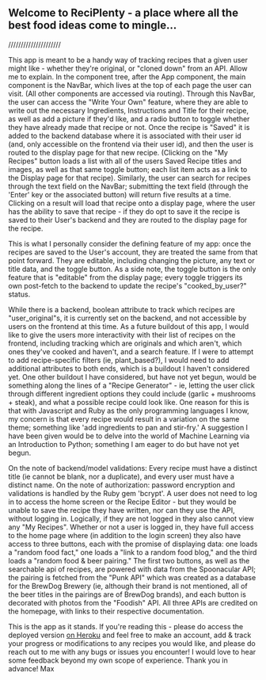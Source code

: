 ## Welcome to ReciPlenty - a place where all the best food ideas come to mingle...
/////////////////////

This app is meant to be a handy way of tracking recipes that a given user might like - whether they're original, or "cloned down" from an API. Allow me to explain. In the component tree, after the App component, the main component is the NavBar, which lives at the top of each page the user can visit. (All other components are accessed via routing).
Through this NavBar, the user can access the "Write Your Own" feature, where they are able to write out the necessary Ingredients, Instructions and Title for their recipe, as well as add a picture if they'd like, and a radio button to toggle whether they have already made that recipe or not. Once the recipe is "Saved" it is added to the backend database where it is associated with their user id (and, only accessible on the frontend via their user id), and then the user is routed to the display page for that new recipe. (Clicking on the "My Recipes" button loads a list with all of the users Saved Recipe titles and images, as well as that same toggle button; each list item acts as a link to the Display page for that recipe).
Similarly, the user can search for recipes through the text field on the NavBar; submitting the text field (through the 'Enter' key or the associated button) will return five results at a time. Clicking on a result will load that recipe onto a display page, where the user has the ability to save that recipe - if they do opt to save it the recipe is saved to their User's backend and they are routed to the display page for the recipe.
 
This is what I personally consider the defining feature of my app: once the recipes are saved to the User's account, they are treated the same from that point forward. They are editable, including changing the picture, any text or title data, and the toggle button. As a side note, the toggle button is the only feature that is "editable" from the display page; every toggle triggers its own post-fetch to the backend to update the recipe's "cooked_by_user?" status.

While there is a backend, boolean attribute to track which recipes are "user_original"s, it is currently set on the backend, and not accessible by users on the frontend at this time. As a future buildout of this app, I would like to give the users more interactivity with their list of recipes on the frontend, including tracking which are originals and which aren't, which ones they've cooked and haven't, and a search feature. If I were to attempt to add recipe-specific filters (ie, plant_based?), I would need to add additional attributes to both ends, which is a buildout I haven't considered yet.
One other buildout I have considered, but have not yet begun, would be something along the lines of a "Recipe Generator" - ie, letting the user click through different ingredient options they could include (garlic + mushrooms + steak), and what a possible recipe could look like. One reason for this is that with Javascript and Ruby as the only programming languages I know, my concern is that every recipe would result in a variation on the same theme; something like 'add ingredients to pan and stir-fry.' A suggestion I have been given would be to delve into the world of Machine Learning via an Introduction to Python; something I am eager to do but have not yet begun.

On the note of backend/model validations: Every recipe must have a distinct title (ie cannot be blank, nor a duplicate), and every user must have a distinct name. On the note of authorization: password encryption and validations is handled by the Ruby gem 'bcrypt'. A user does not need to log in to access the home screen or the Recipe Editor - but they would be unable to save the recipe they have written, nor can they use the API, without logging in. Logically, if they are not logged in they also cannot view any "My Recipes". Whether or not a user is logged in, they have full access to the home page where (in addition to the login screen) they also have access to three buttons, each with the promise of displaying data: one loads a "random food fact," one loads a "link to a random food blog," and the third loads a "random food & beer pairing." The first two buttons, as well as the searchable api of recipes, are powered with data from the Spoonacular API; the pairing is fetched from the "Punk API" which was created as a database for the BrewDog Brewery (ie, although their brand is not mentioned, all of the beer titles in the pairings are of BrewDog brands), and each button is decorated with photos from the "Foodish" API. All three APIs are credited on the homepage, with links to their respective documentation.

This is the app as it stands. If you're reading this - please do access the deployed version [on Heroku](http://reciplenty.herokuapp.com) and feel free to make an account, add & track your progress or modifications to any recipes you would like, and please do reach out to me with any bugs or issues you encounter! I would love to hear some feedback beyond my own scope of experience.
Thank you in advance!
Max